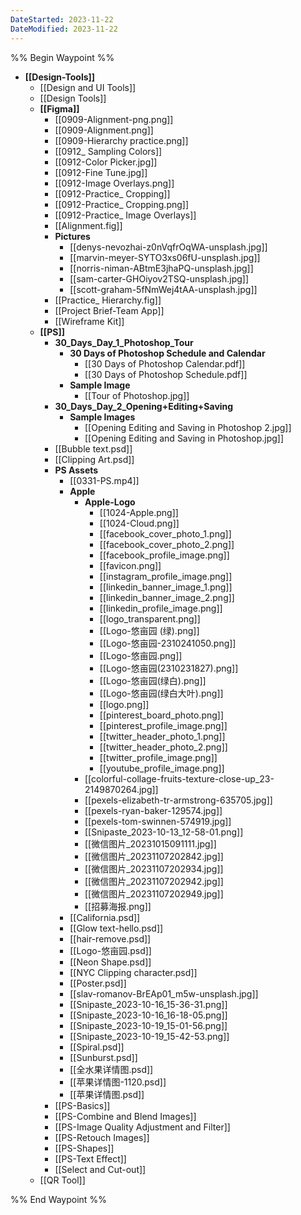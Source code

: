 ```yaml
---
DateStarted: 2023-11-22
DateModified: 2023-11-22
---
```


%% Begin Waypoint %%
- **[[Design-Tools]]**
	- [[Design and UI Tools]]
	- [[Design Tools]]
	- **[[Figma]]**
		- [[0909-Alignment-png.png]]
		- [[0909-Alignment.png]]
		- [[0909-Hierarchy practice.png]]
		- [[0912_ Sampling Colors]]
		- [[0912-Color Picker.jpg]]
		- [[0912-Fine Tune.jpg]]
		- [[0912-Image Overlays.png]]
		- [[0912-Practice_ Cropping]]
		- [[0912-Practice_ Cropping.png]]
		- [[0912-Practice_ Image Overlays]]
		- [[Alignment.fig]]
		- **Pictures**
			- [[denys-nevozhai-z0nVqfrOqWA-unsplash.jpg]]
			- [[marvin-meyer-SYTO3xs06fU-unsplash.jpg]]
			- [[norris-niman-ABtmE3jhaPQ-unsplash.jpg]]
			- [[sam-carter-GHOiyov2TSQ-unsplash.jpg]]
			- [[scott-graham-5fNmWej4tAA-unsplash.jpg]]
		- [[Practice_ Hierarchy.fig]]
		- [[Project Brief-Team App]]
		- [[Wireframe Kit]]
	- **[[PS]]**
		- **30_Days_Day_1_Photoshop_Tour**
			- **30 Days of Photoshop Schedule and Calendar**
				- [[30 Days of Photoshop Calendar.pdf]]
				- [[30 Days of Photoshop Schedule.pdf]]
			- **Sample Image**
				- [[Tour of Photoshop.jpg]]
		- **30_Days_Day_2_Opening+Editing+Saving**
			- **Sample Images**
				- [[Opening Editing and Saving in Photoshop 2.jpg]]
				- [[Opening Editing and Saving in Photoshop.jpg]]
		- [[Bubble text.psd]]
		- [[Clipping Art.psd]]
		- **PS Assets**
			- [[0331-PS.mp4]]
			- **Apple**
				- **Apple-Logo**
					- [[1024-Apple.png]]
					- [[1024-Cloud.png]]
					- [[facebook_cover_photo_1.png]]
					- [[facebook_cover_photo_2.png]]
					- [[facebook_profile_image.png]]
					- [[favicon.png]]
					- [[instagram_profile_image.png]]
					- [[linkedin_banner_image_1.png]]
					- [[linkedin_banner_image_2.png]]
					- [[linkedin_profile_image.png]]
					- [[logo_transparent.png]]
					- [[Logo-悠亩园 (绿).png]]
					- [[Logo-悠亩园-2310241050.png]]
					- [[Logo-悠亩园.png]]
					- [[Logo-悠亩园(2310231827).png]]
					- [[Logo-悠亩园(绿白).png]]
					- [[Logo-悠亩园(绿白大叶).png]]
					- [[logo.png]]
					- [[pinterest_board_photo.png]]
					- [[pinterest_profile_image.png]]
					- [[twitter_header_photo_1.png]]
					- [[twitter_header_photo_2.png]]
					- [[twitter_profile_image.png]]
					- [[youtube_profile_image.png]]
				- [[colorful-collage-fruits-texture-close-up_23-2149870264.jpg]]
				- [[pexels-elizabeth-tr-armstrong-635705.jpg]]
				- [[pexels-ryan-baker-129574.jpg]]
				- [[pexels-tom-swinnen-574919.jpg]]
				- [[Snipaste_2023-10-13_12-58-01.png]]
				- [[微信图片_20231015091111.jpg]]
				- [[微信图片_20231107202842.jpg]]
				- [[微信图片_20231107202934.jpg]]
				- [[微信图片_20231107202942.jpg]]
				- [[微信图片_20231107202949.jpg]]
				- [[招募海报.png]]
			- [[California.psd]]
			- [[Glow text-hello.psd]]
			- [[hair-remove.psd]]
			- [[Logo-悠亩园.psd]]
			- [[Neon Shape.psd]]
			- [[NYC Clipping character.psd]]
			- [[Poster.psd]]
			- [[slav-romanov-BrEAp01_m5w-unsplash.jpg]]
			- [[Snipaste_2023-10-16_15-36-31.png]]
			- [[Snipaste_2023-10-16_16-18-05.png]]
			- [[Snipaste_2023-10-19_15-01-56.png]]
			- [[Snipaste_2023-10-19_15-42-53.png]]
			- [[Spiral.psd]]
			- [[Sunburst.psd]]
			- [[全水果详情图.psd]]
			- [[苹果详情图-1120.psd]]
			- [[苹果详情图.psd]]
		- [[PS-Basics]]
		- [[PS-Combine and Blend Images]]
		- [[PS-Image Quality Adjustment and Filter]]
		- [[PS-Retouch Images]]
		- [[PS-Shapes]]
		- [[PS-Text Effect]]
		- [[Select and Cut-out]]
	- [[QR Tool]]

%% End Waypoint %%
